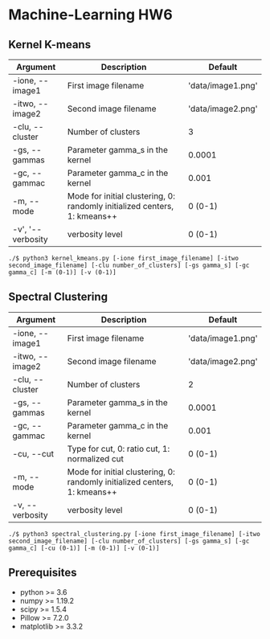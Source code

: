 # Machine-Learning HW6



## Kernel K-means  
|Argument|Description|Default|
|---|---|---|
|-ione, --image1|First image filename|'data/image1.png'|
|-itwo, --image2|Second image filename|'data/image2.png'|
|-clu, --cluster|Number of clusters|3|
|-gs, --gammas|Parameter gamma_s in the kernel|0.0001|
|-gc, --gammac|Parameter gamma_c in the kernel|0.001|
|-m, --mode|Mode for initial clustering, 0: randomly initialized centers, 1: kmeans++|0 (0-1)|
|-v', '--verbosity|verbosity level|0 (0-1)|  

```shell script
./$ python3 kernel_kmeans.py [-ione first_image_filename] [-itwo second_image_filename] [-clu number_of_clusters] [-gs gamma_s] [-gc gamma_c] [-m (0-1)] [-v (0-1)]
```



## Spectral Clustering  
|Argument|Description|Default|
|---|---|---|
|-ione, --image1|First image filename|'data/image1.png'|
|-itwo, --image2|Second image filename|'data/image2.png'|
|-clu, --cluster|Number of clusters|2|
|-gs, --gammas|Parameter gamma_s in the kernel|0.0001|
|-gc, --gammac|Parameter gamma_c in the kernel|0.001|
|-cu, --cut|Type for cut, 0: ratio cut, 1: normalized cut|0  (0-1)|
|-m, --mode|Mode for initial clustering, 0: randomly initialized centers, 1: kmeans++|0 (0-1)|
|-v, --verbosity|verbosity level|0 (0-1)|  

```shell script
./$ python3 spectral_clustering.py [-ione first_image_filename] [-itwo second_image_filename] [-clu number_of_clusters] [-gs gamma_s] [-gc gamma_c] [-cu (0-1)] [-m (0-1)] [-v (0-1)]
```



## Prerequisites  
* python >= 3.6
* numpy >= 1.19.2
* scipy >= 1.5.4
* Pillow >= 7.2.0
* matplotlib >= 3.3.2